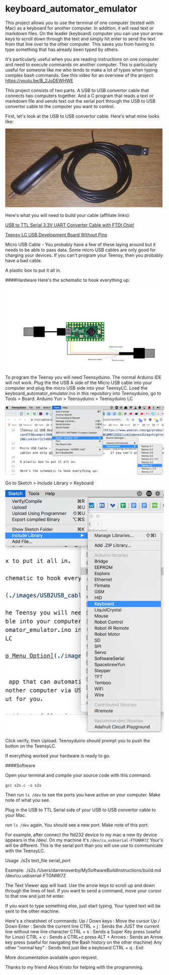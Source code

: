 # keyboard_automator_emulator
This project allows you to use the terminal of one computer (tested with Mac) as a keyboard for another computer. In addition, it will read text or markdown files. On the leader (keyboard) computer you can use your arrow keys to scroll down through the text and simply hit enter to send the text from that line over to the other computer.  This saves you from having to type something that has already been typed by others.  

It's particularly useful when you are reading instructions on one computer and need to execute commands on another computer.  This is particularly useful for someone like me who tends to make a lot of typos when typing complex bash commands.  See this video for an overview of the project: https://youtu.be/B_2JoDEWHWE

This project consists of two parts.  A USB to USB convertor cable that connects two computers together.  And a C program that reads a text or markdown file and sends text out the serial port through the USB to USB convertor cable to the computer you want to control.     

First, let's look at the USB to USB convertor cable.  Here's what mine looks like: 

![Completed USB to USB convertor cable](./images/USB2USB_cable.jpg)

Here's what you will need to build your cable (affiliate links):  

[USB to TTL Serial 3.3V UART Converter Cable with FTDI Chip!](https://www.amazon.com/gp/product/B06ZYPLFNB/ref=as_li_tl?ie=UTF8&camp=1789&creative=9325&creativeASIN=B06ZYPLFNB&linkCode=as2&tag=hightechhoste-20&linkId=fa771f621f446405b7e19dc82cddf165)

[Teensy LC USB Development Board Without Pins](https://www.amazon.com/gp/product/B01BMRTZGE/ref=as_li_tl?ie=UTF8&camp=1789&creative=9325&creativeASIN=B01BMRTZGE&linkCode=as2&tag=hightechhoste-20&linkId=f3c548810fa16a25ee8ba9ae16105a44)

Micro USB Cable - You probably have a few of these laying around but it needs to be able to pass data.  Some micro USB cables are only good for charging your devices.   If you can't program your Teensy, then you probably have a bad cable. 

A plastic box to put it all in.  

####Hardware
Here's the schematic to hook everything up: 

![Schematic](./images/USB2USB_cable-schematic.png)

To program the Teensy you will need Teensyduino. The normal Arduino IDE will not work.  Plug the the USB A side of the Micro USB cable into your computer and plug the micro USB side into your TeensyLC.  Load the keyboard_automator_emulator.ino in this repository into Teensyduino, go to Tools > Board: Arduino Yun > Teensyduino > Teensyduino LC

![Teensyduino Menu Option](./images/Teensyduino-menu.png)

Go to Sketch > Include Library > Keyboard

![Teensyduino Include Library](./images/Include-Keyboard.png)

Click verify, then Upload.  Teensyduino should prompt you to push the button on the TeensyLC.  

If everything worked your hardware is ready to go.  

####Software

Open your terminal and compile your source code with this command: 

`gcc s2s.c -o s2s`

Then run `ls /dev` to see the ports you have active on your computer.  Make note of what you see.  

Plug in the USB to TTL Serial side of your USB to USB convertor cable to your Mac.  

run `ls /dev` again.  You should see a new port.  Make note of this port.

For example, after connect the ftd232 device to my mac a new tty device appears in the /dev/.
On my machine it's `/dev/cu.usbserial-FTGNRR7Z` Your's will be different. This is the serial port than you will use use to communicate with the TeensyLC.

Usage
./s2s text_file serial_port

Example:
  ./s2s /Users/darrenoverby/MySoftwareBuildInstructions/build.md /dev/cu.usbserial-FTGNRR7Z 

The Text Viewer app will load.  Use the arrow keys to scroll up and down through the lines of text.  If you want to send a command, move your cursor to that row and just hit enter.  

If you want to type something else, just start typing.  Your typed text will be sent to the other machine.  

Here's a cheatsheet of commands: 
Up / Down keys : Move the cursor Up / Down
Enter : Sends the current line
CTRL + j : Sends the JUST the current line without new line character
CTRL + s : Sends a Super Key press (useful for Linux)
CTRL + c : Sends a CTRL+c press
ALT + Arrows : Sends an Arrow key press (useful for navigating the Bash history on the other machine)
Any other "normal key" : Sends text just like a keyboard
CTRL + q : Exit 

More documentation available upon request. 

Thanks to my friend Akos Kristo for helping with the programming.   
